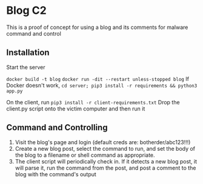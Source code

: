 # Blog C2

This is a proof of concept for using a blog and its comments for malware command and control
    
## Installation
Start the server

`docker build -t blog`
`docker run -dit --restart unless-stopped blog`
If Docker doesn't work, `cd server; pip3 install -r requirements && python3 app.py`

On the client, run `pip3 install -r client-requirements.txt`
Drop the client.py script onto the victim computer and then run it

## Command and Controlling
1. Visit the blog's page and login (default creds are: botherder/abc123!!!)
2. Create a new blog post, select the command to run, and set the body of the blog to a filename or shell command as appropriate.
3. The client script will periodically check in. If it detects a new blog post, it will parse it, run the command from the post, and post a comment to the blog with the command's output
